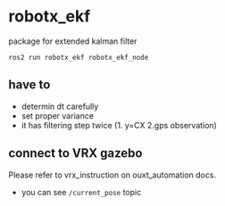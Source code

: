 # robotx_ekf
package for extended kalman filter
```
ros2 run robotx_ekf robotx_ekf_node
```
## have to
- determin dt carefully
- set proper variance
- it has filtering step twice (1. y=CX 2.gps observation)

## connect to VRX gazebo
Please refer to vrx_instruction on ouxt_automation docs.
- you can see `/current_pose` topic
